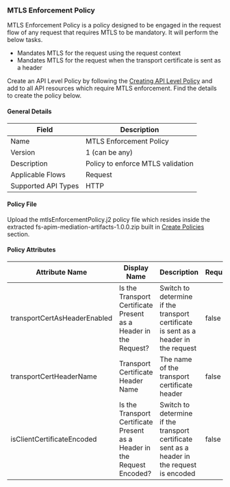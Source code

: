 ### MTLS Enforcement Policy

MTLS Enforcement Policy is a policy designed to be engaged in the request flow of any request that requires MTLS to be mandatory. It will perform the below tasks.

- Mandates MTLS for the request using the request context
- Mandates MTLS for the request when the transport certificate is sent as a header

Create an API Level Policy by following the [Creating API Level Policy](../learn/create-policies.md) and add to all API resources which require MTLS enforcement. Find the details to create the policy below.

#### General Details

| Field | Description                    |
| ----- |--------------------------------|
| Name | MTLS Enforcement Policy        |
| Version | 1 (can be any)                 |
| Description | Policy to enforce MTLS validation |
| Applicable Flows | Request                        |
| Supported API Types | HTTP                           |

#### Policy File

Upload the mtlsEnforcementPolicy.j2 policy file which resides inside the extracted fs-apim-mediation-artifacts-1.0.0.zip built in [Create Policies](../learn/create-policies.md) section.

#### Policy Attributes

| Attribute Name              | Display Name                                                        | Description                                                                                         | Required | Type    | Example Values                  |
|-----------------------------|---------------------------------------------------------------------|-----------------------------------------------------------------------------------------------------|----------|---------|--------------------------------|
| transportCertAsHeaderEnabled | Is the Transport Certificate Present as a Header in the Request?    | Switch to determine if the transport certificate is sent as a header in the request                | false    | Boolean |                                |
| transportCertHeaderName     | Transport Certificate Header Name                                   | The name of the transport certificate header                                                       | false    | String  | x-wso2-client-certificate       |
| isClientCertificateEncoded  | Is the Transport Certificate Present as a Header in the Request Encoded? | Switch to determine if the transport certificate sent as a header in the request is encoded | false    | Boolean |                                |

